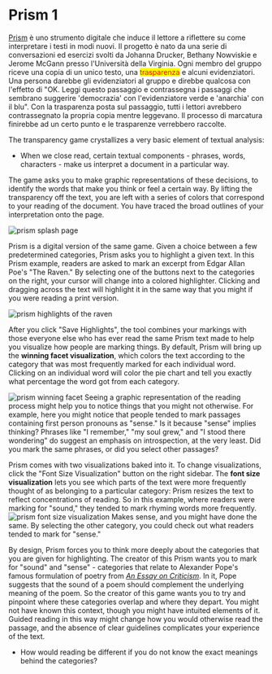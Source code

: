 # Prism 1

[Prism](http://prism.scholarslab.org) è uno strumento digitale che induce il lettore  a riflettere su come interpretare i testi in modi nuovi. Il progetto è nato da una serie di conversazioni ed esercizi svolti da Johanna Drucker, Bethany Nowviskie e Jerome McGann presso l'Università della Virginia. Ogni membro del gruppo riceve una copia di un unico testo, una <mark style="color:red;">trasparenza</mark> e alcuni evidenziatori. Una persona darebbe gli evidenziatori al gruppo e direbbe qualcosa con l'effetto di "OK. Leggi questo passaggio e contrassegna i passaggi che sembrano suggerire 'democrazia' con l'evidenziatore verde e 'anarchia' con il blu". Con la trasparenza posta sul passaggio, tutti i lettori avrebbero contrassegnato la propria copia mentre leggevano. Il processo di marcatura finirebbe ad un certo punto e le trasparenze verrebbero raccolte.

The transparency game crystallizes a very basic element of textual analysis:

* When we close read, certain textual components - phrases, words, characters - make us interpret a document in a particular way.

The game asks you to make graphic representations of these decisions, to identify the words that make you think or feel a certain way. By lifting the transparency off the text, you are left with a series of colors that correspond to your reading of the document. You have traced the broad outlines of your interpretation onto the page.

![prism splash page](../assets/close-reading/prism-splash-page.jpg)

Prism is a digital version of the same game. Given a choice between a few predetermined categories, Prism asks you to highlight a given text. In this Prism example, readers are asked to mark an excerpt from Edgar Allan Poe's "The Raven." By selecting one of the buttons next to the categories on the right, your cursor will change into a colored highlighter. Clicking and dragging across the text will highlight it in the same way that you might if you were reading a print version.

![prism highlights of the raven](../assets/close-reading/prism-raven-highlights.jpg)

After you click "Save Highlights", the tool combines your markings with those everyone else who has ever read the same Prism text made to help you visualize how people are marking things. By default, Prism will bring up the **winning facet visualization**, which colors the text according to the category that was most frequently marked for each individual word. Clicking on an individual word will color the pie chart and tell you exactly what percentage the word got from each category.

![prism winning facet](../assets/close-reading/prism-raven-winning-facet.jpg) Seeing a graphic representation of the reading process might help you to notice things that you might not otherwise. For example, here you might notice that people tended to mark passages containing first person pronouns as "sense." Is it because "sense" implies thinking? Phrases like "I remember," "my soul grew," and "I stood there wondering" do suggest an emphasis on introspection, at the very least. Did you mark the same phrases, or did you select other passages?

Prism comes with two visualizations baked into it. To change visualizations, click the "Font Size Visualization" button on the right sidebar. The **font size visualization** lets you see which parts of the text were more frequently thought of as belonging to a particular category: Prism resizes the text to reflect concentrations of reading. So in this example, where readers were marking for "sound," they tended to mark rhyming words more frequently. ![prism font size visualization](../assets/close-reading/prism-raven-font-size.jpg) Makes sense, and you might have done the same. By selecting the other category, you could check out what readers tended to mark for "sense."

By design, Prism forces you to think more deeply about the categories that you are given for highlighting. The creator of this Prism wants you to mark for "sound" and "sense" - categories that relate to Alexander Pope's famous formulation of poetry from [_An Essay on Criticism_](https://www.poetryfoundation.org/resources/learning/essays/detail/69379). In it, Pope suggests that the sound of a poem should complement the underlying meaning of the poem. So the creator of this game wants you to try and pinpoint where these categories overlap and where they depart. You might not have known this context, though you might have intuited elements of it. Guided reading in this way might change how you would otherwise read the passage, and the absence of clear guidelines complicates your experience of the text.

* How would reading be different if you do not know the exact meanings behind the categories?
